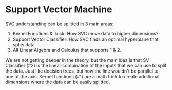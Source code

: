 # Support Vector Machine

SVC understanding can be splitted in 3 main areas:
1) Kernel Functions & Trick: How SVC move data to higher dimensions?
2) Support Vector Classifier: How SVC finds an optimal hyperplane that splits data.
3) All Linear Algebra and Calculus that supports 1 & 2.

We are not getting deeper in the theory, but the main idea is that SV Classifier (#2) is the linear combination of the inputs that we can use to split the data. Just like decision trees, but now the line wouldn't be parallel to one of the axis. Kernel functions (#1) are a math trick to create additional dimensions where the data can be easily splitted.
